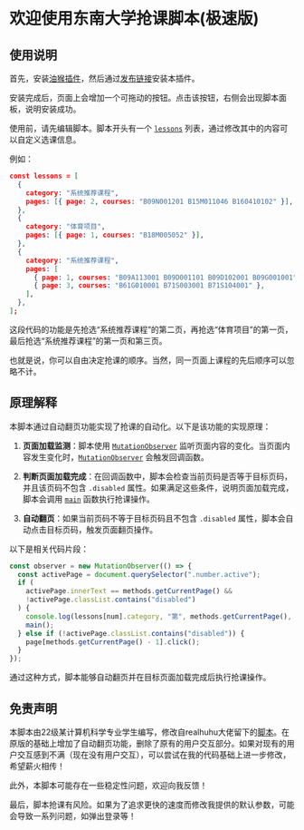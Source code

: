 # 欢迎使用东南大学抢课脚本(极速版)

## 使用说明

首先，安装[油猴插件](https://www.tampermonkey.net/)，然后通过[发布链接](https://greasyfork.org/zh-CN/scripts/474996-东南大学抢课助手)安装本插件。

安装完成后，页面上会增加一个可拖动的按钮。点击该按钮，右侧会出现脚本面板，说明安装成功。

使用前，请先编辑脚本。脚本开头有一个 [`lessons`](command:_github.copilot.openSymbolFromReferences?%5B%22lessons%22%2C%5B%7B%22uri%22%3A%7B%22%24mid%22%3A1%2C%22fsPath%22%3A%22d%3A%5C%5CUniversity%5C%5C%E6%95%99%E5%8A%A1%E5%A4%84%5C%5C%E6%8A%A2%E8%AF%BE%E5%8A%A9%E6%89%8B%5C%5CREADME.md%22%2C%22_sep%22%3A1%2C%22external%22%3A%22file%3A%2F%2F%2Fd%253A%2FUniversity%2F%25E6%2595%2599%25E5%258A%25A1%25E5%25A4%2584%2F%25E6%258A%25A2%25E8%25AF%25BE%25E5%258A%25A9%25E6%2589%258B%2FREADME.md%22%2C%22path%22%3A%22%2FD%3A%2FUniversity%2F%E6%95%99%E5%8A%A1%E5%A4%84%2F%E6%8A%A2%E8%AF%BE%E5%8A%A9%E6%89%8B%2FREADME.md%22%2C%22scheme%22%3A%22file%22%7D%2C%22pos%22%3A%7B%22line%22%3A13%2C%22character%22%3A6%7D%7D%2C%7B%22uri%22%3A%7B%22%24mid%22%3A1%2C%22fsPath%22%3A%22d%3A%5C%5CUniversity%5C%5C%E6%95%99%E5%8A%A1%E5%A4%84%5C%5C%E6%8A%A2%E8%AF%BE%E5%8A%A9%E6%89%8B%5C%5Cmain.js%22%2C%22_sep%22%3A1%2C%22external%22%3A%22file%3A%2F%2F%2Fd%253A%2FUniversity%2F%25E6%2595%2599%25E5%258A%25A1%25E5%25A4%2584%2F%25E6%258A%25A2%25E8%25AF%25BE%25E5%258A%25A9%25E6%2589%258B%2Fmain.js%22%2C%22path%22%3A%22%2FD%3A%2FUniversity%2F%E6%95%99%E5%8A%A1%E5%A4%84%2F%E6%8A%A2%E8%AF%BE%E5%8A%A9%E6%89%8B%2Fmain.js%22%2C%22scheme%22%3A%22file%22%7D%2C%22pos%22%3A%7B%22line%22%3A15%2C%22character%22%3A8%7D%7D%2C%7B%22uri%22%3A%7B%22%24mid%22%3A1%2C%22fsPath%22%3A%22d%3A%5C%5CUniversity%5C%5C%E6%95%99%E5%8A%A1%E5%A4%84%5C%5C%E6%8A%A2%E8%AF%BE%E5%8A%A9%E6%89%8B%5C%5CREADME.md%22%2C%22_sep%22%3A1%2C%22external%22%3A%22file%3A%2F%2F%2Fd%253A%2FUniversity%2F%25E6%2595%2599%25E5%258A%25A1%25E5%25A4%2584%2F%25E6%258A%25A2%25E8%25AF%25BE%25E5%258A%25A9%25E6%2589%258B%2FREADME.md%22%2C%22path%22%3A%22%2FD%3A%2FUniversity%2F%E6%95%99%E5%8A%A1%E5%A4%84%2F%E6%8A%A2%E8%AF%BE%E5%8A%A9%E6%89%8B%2FREADME.md%22%2C%22scheme%22%3A%22file%22%7D%2C%22pos%22%3A%7B%22line%22%3A13%2C%22character%22%3A6%7D%7D%5D%5D "Go to definition") 列表，通过修改其中的内容可以自定义选课信息。

例如：

```json
const lessons = [
  {
    category: "系统推荐课程",
    pages: [{ page: 2, courses: "B09N001201 B15M011046 B160410102" }],
  },
  {
    category: "体育项目",
    pages: [{ page: 1, courses: "B18M005052" }],
  },
  {
    category: "系统推荐课程",
    pages: [
      { page: 1, courses: "B09A113001 B09D001101 B09D102001 B09G001001" },
      { page: 3, courses: "B61G010001 B71S003001 B71S104001" },
    ],
  },
];
```

这段代码的功能是先抢选“系统推荐课程”的第二页，再抢选“体育项目”的第一页，最后抢选“系统推荐课程”的第一页和第三页。

也就是说，你可以自由决定抢课的顺序。当然，同一页面上课程的先后顺序可以忽略不计。

## 原理解释

本脚本通过自动翻页功能实现了抢课的自动化。以下是该功能的实现原理：

1. **页面加载监测**：脚本使用 [`MutationObserver`](command:_github.copilot.openSymbolFromReferences?%5B%22MutationObserver%22%2C%5B%7B%22uri%22%3A%7B%22%24mid%22%3A1%2C%22fsPath%22%3A%22d%3A%5C%5CUniversity%5C%5C%E6%95%99%E5%8A%A1%E5%A4%84%5C%5C%E6%8A%A2%E8%AF%BE%E5%8A%A9%E6%89%8B%5C%5Cmain.js%22%2C%22_sep%22%3A1%2C%22external%22%3A%22file%3A%2F%2F%2Fd%253A%2FUniversity%2F%25E6%2595%2599%25E5%258A%25A1%25E5%25A4%2584%2F%25E6%258A%25A2%25E8%25AF%25BE%25E5%258A%25A9%25E6%2589%258B%2Fmain.js%22%2C%22path%22%3A%22%2FD%3A%2FUniversity%2F%E6%95%99%E5%8A%A1%E5%A4%84%2F%E6%8A%A2%E8%AF%BE%E5%8A%A9%E6%89%8B%2Fmain.js%22%2C%22scheme%22%3A%22file%22%7D%2C%22pos%22%3A%7B%22line%22%3A65%2C%22character%22%3A23%7D%7D%5D%5D "Go to definition") 监听页面内容的变化。当页面内容发生变化时，[`MutationObserver`](command:_github.copilot.openSymbolFromReferences?%5B%22MutationObserver%22%2C%5B%7B%22uri%22%3A%7B%22%24mid%22%3A1%2C%22fsPath%22%3A%22d%3A%5C%5CUniversity%5C%5C%E6%95%99%E5%8A%A1%E5%A4%84%5C%5C%E6%8A%A2%E8%AF%BE%E5%8A%A9%E6%89%8B%5C%5Cmain.js%22%2C%22_sep%22%3A1%2C%22external%22%3A%22file%3A%2F%2F%2Fd%253A%2FUniversity%2F%25E6%2595%2599%25E5%258A%25A1%25E5%25A4%2584%2F%25E6%258A%25A2%25E8%25AF%25BE%25E5%258A%25A9%25E6%2589%258B%2Fmain.js%22%2C%22path%22%3A%22%2FD%3A%2FUniversity%2F%E6%95%99%E5%8A%A1%E5%A4%84%2F%E6%8A%A2%E8%AF%BE%E5%8A%A9%E6%89%8B%2Fmain.js%22%2C%22scheme%22%3A%22file%22%7D%2C%22pos%22%3A%7B%22line%22%3A65%2C%22character%22%3A23%7D%7D%5D%5D "Go to definition") 会触发回调函数。
   
2. **判断页面加载完成**：在回调函数中，脚本会检查当前页码是否等于目标页码，并且该页码不包含 `.disabled` 属性。如果满足这些条件，说明页面加载完成，脚本会调用 [`main`](command:_github.copilot.openSymbolFromReferences?%5B%22main%22%2C%5B%7B%22uri%22%3A%7B%22%24mid%22%3A1%2C%22fsPath%22%3A%22d%3A%5C%5CUniversity%5C%5C%E6%95%99%E5%8A%A1%E5%A4%84%5C%5C%E6%8A%A2%E8%AF%BE%E5%8A%A9%E6%89%8B%5C%5Cmain.js%22%2C%22_sep%22%3A1%2C%22external%22%3A%22file%3A%2F%2F%2Fd%253A%2FUniversity%2F%25E6%2595%2599%25E5%258A%25A1%25E5%25A4%2584%2F%25E6%258A%25A2%25E8%25AF%25BE%25E5%258A%25A9%25E6%2589%258B%2Fmain.js%22%2C%22path%22%3A%22%2FD%3A%2FUniversity%2F%E6%95%99%E5%8A%A1%E5%A4%84%2F%E6%8A%A2%E8%AF%BE%E5%8A%A9%E6%89%8B%2Fmain.js%22%2C%22scheme%22%3A%22file%22%7D%2C%22pos%22%3A%7B%22line%22%3A72%2C%22character%22%3A6%7D%7D%5D%5D "Go to definition") 函数执行抢课操作。

3. **自动翻页**：如果当前页码不等于目标页码且不包含 `.disabled` 属性，脚本会自动点击目标页码，触发页面翻页操作。

以下是相关代码片段：

```javascript
const observer = new MutationObserver(() => {
  const activePage = document.querySelector(".number.active");
  if (
    activePage.innerText == methods.getCurrentPage() &&
    !activePage.classList.contains("disabled")
  ) {
    console.log(lessons[num].category, "第", methods.getCurrentPage(), "页");
    main();
  } else if (!activePage.classList.contains("disabled")) {
    page[methods.getCurrentPage() - 1].click();
  }
});
```

通过这种方式，脚本能够自动翻页并在目标页面加载完成后执行抢课操作。

## 免责声明

本脚本由22级某计算机科学专业学生编写，修改自realhuhu大佬留下的[脚本](https://greasyfork.org/zh-CN/scripts/427237-东南大学抢课助手正式版)。在原版的基础上增加了自动翻页功能，删除了原有的用户交互部分。如果对现有的用户交互感到不满（现在没有用户交互），可以尝试在我的代码基础上进一步修改，希望薪火相传！

此外，本脚本可能存在一些稳定性问题，欢迎向我反馈！

最后，脚本抢课有风险。如果为了追求更快的速度而修改我提供的默认参数，可能会导致一系列问题，如弹出登录等！